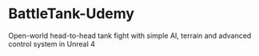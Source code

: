 # BattleTank-Udemy
Open-world head-to-head tank fight with simple AI, terrain and advanced control system in Unreal 4
